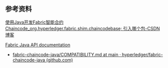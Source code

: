 ## 参考资料

[使用Java开发Fabric智能合约Chaincode_org.hyperledger.fabric.shim.chaincodebase; 引入哪个包-CSDN博客](https://blog.csdn.net/DamonREN/article/details/105554491)

[Fabric Java API documentation](https://hyperledger.github.io/fabric-chaincode-java/)

- [fabric-chaincode-java/COMPATIBILITY.md at main · hyperledger/fabric-chaincode-java (github.com)](https://github.com/hyperledger/fabric-chaincode-java/blob/main/COMPATIBILITY.md)